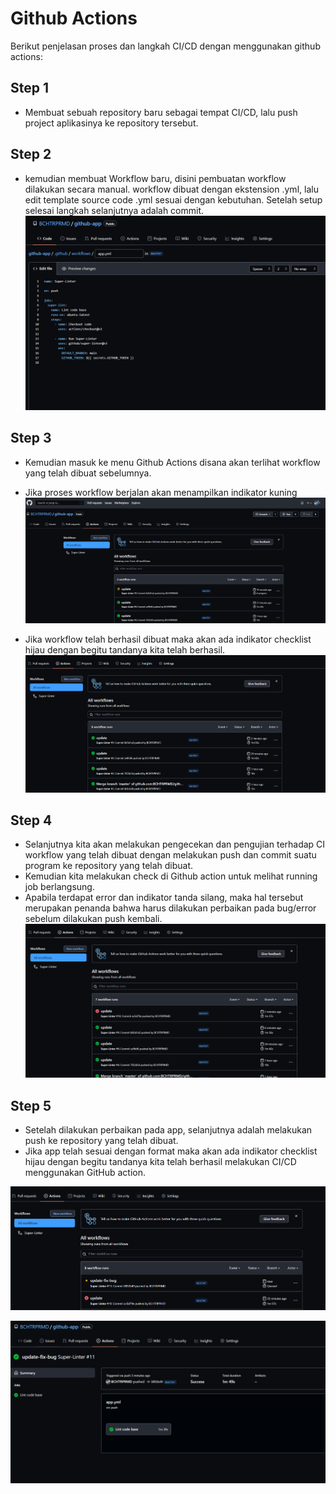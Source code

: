 # Github Actions

Berikut penjelasan proses dan langkah CI/CD dengan menggunakan github actions:

## Step 1

- Membuat sebuah repository baru sebagai tempat CI/CD, lalu push project aplikasinya ke repository tersebut.

## Step 2

- kemudian membuat Workflow baru, disini pembuatan workflow dilakukan secara manual. workflow dibuat dengan ekstension .yml, lalu edit template source code .yml sesuai dengan kebutuhan. Setelah setup selesai langkah selanjutnya adalah commit.
  ![1](assets/setup-1.png)

## Step 3

- Kemudian masuk ke menu Github Actions disana akan terlihat workflow yang telah dibuat sebelumnya.

- Jika proses workflow berjalan akan menampilkan indikator kuning
  ![2](assets/setup-2.png)

- Jika workflow telah berhasil dibuat maka akan ada indikator checklist hijau dengan begitu tandanya kita telah berhasil.
  ![3](assets/setup-3.png)

## Step 4

- Selanjutnya kita akan melakukan pengecekan dan pengujian terhadap CI workflow yang telah dibuat dengan melakukan push dan commit suatu program ke repository yang telah dibuat.
- Kemudian kita melakukan check di Github action untuk melihat running job berlangsung.
- Apabila terdapat error dan indikator tanda silang, maka hal tersebut merupakan penanda bahwa harus dilakukan perbaikan pada bug/error sebelum dilakukan push kembali.
  ![4](assets/setup-4.png)

## Step 5

- Setelah dilakukan perbaikan pada app, selanjutnya adalah melakukan push ke repository yang telah dibuat.
- Jika app telah sesuai dengan format maka akan ada indikator checklist hijau dengan begitu tandanya kita telah berhasil melakukan CI/CD menggunakan GitHub action.

![5](assets/setup-5.png)

![6](assets/setup-6.png)
